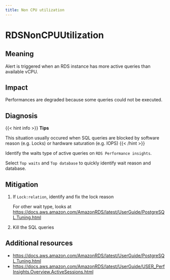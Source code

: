 ```yaml
---
title: Non CPU utilization
---
```


# RDSNonCPUUtilization

## Meaning

Alert is triggered when an RDS instance has more active queries than available vCPU.

## Impact

Performances are degraded because some queries could not be executed.

## Diagnosis

{{< hint info >}}
**Tips**

This situation usually occured when SQL queries are blocked by software reason (e.g. Locks) or hardware saturation (e.g. IOPS)
{{< /hint >}}

Identify the waits type of active queries on `RDS Performance insights`.

Select `Top waits` and `Top database` to quickly identify wait reason and database.

## Mitigation

1. If `Lock:relation`, identify and fix the lock reason

    For other wait type, looks at <https://docs.aws.amazon.com/AmazonRDS/latest/UserGuide/PostgreSQL.Tuning.html>

1. Kill the SQL queries

## Additional resources

- <https://docs.aws.amazon.com/AmazonRDS/latest/UserGuide/PostgreSQL.Tuning.html>
- <https://docs.aws.amazon.com/AmazonRDS/latest/UserGuide/USER_PerfInsights.Overview.ActiveSessions.html>
